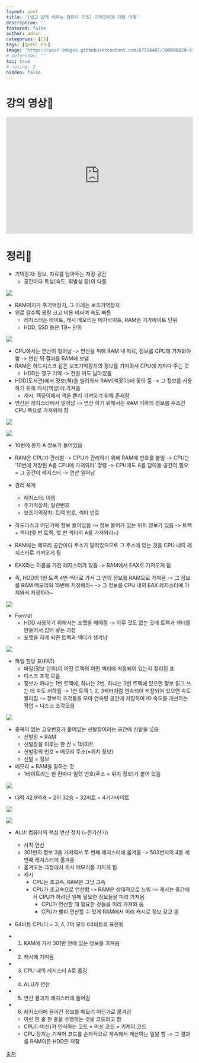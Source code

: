 ```yaml
---
layout: post
title: '[넓고 얕게 배우는 컴퓨터 구조] 기억장치에 대한 이해'
description: ''
featured: false
author: admin
categories: [CS]
tags: [컴퓨터 구조]
image: 'https://user-images.githubusercontent.com/67324487/209508020-372e2f4d-671b-45ec-9fa7-09afe50a5629.png'
# beforetoc: ""
toc: true
# rating: 3
hidden: false
---
```


# 강의 영상📼

<p><iframe style="width:100%;" height="315" src="https://www.youtube.com/embed/LMwVUzJQSdU?rel=0&amp;showinfo=0" frameborder="0" allowfullscreen></iframe></p>

# 정리📝

- 기억장치: 정보, 자료를 담아두는 저장 공간
  - 공간마다 특성(속도, 휘발성 등)이 다름

![](https://velog.velcdn.com/images/carmine/post/ab3e5e15-e634-446b-83fd-2cf58e95efa9/image.png)

- RAM까지가 주기억장치, 그 아래는 보조기억장치
- 위로 갈수록 용량 크고 비용 비싸며 속도 빠름
  - 레지스터는 바이트, 캐시 메모리는 메가바이트, RAM은 기가바이트 단위
  - HDD, SSD 등은 TB~ 단위

![](https://velog.velcdn.com/images/carmine/post/7dc648ea-0a4c-4f6b-a324-336a1b87dee1/image.png)

- CPU에서는 연산이 일어남 -> 연산을 위해 RAM 내 자료, 정보를 CPU에 가져와야 함 -> 연산 뒤 결과를 RAM에 보냄
- RAM은 하드디스크 같은 보조기억장치의 정보를 가져와서 CPU에 가져다 주는 것
  - HDD는 영구 기억 -> 전원 꺼도 남아있음
- HDD(도서관)에서 정보(책)을 빌려와서 RAM(책꽂이)에 꽂아 둠 -> 그 정보를 사용하기 위해 캐시(책상)에 가져옴
  - 캐시: 책꽂이에서 책을 빨리 가져오기 위해 존재함
- 연산은 레지스터에서 일어남 -> 연산 하기 위해서는 RAM 이하의 정보를 무조건 CPU 쪽으로 가져와야 함

![](https://velog.velcdn.com/images/carmine/post/0966b7dd-ac12-48ff-9782-131a26176899/image.png)

![](https://velog.velcdn.com/images/carmine/post/71959232-6d9c-4cd0-b415-a5bd2fd83ec2/image.png)

- 10번에 문자 A 정보가 들어있음
- RAM은 CPU가 관리함 -> CPU가 관리하기 위해 RAM에 번호를 붙임 -> CPU는 ‘10번에 저장된 A를 CPU에 가져와라’ 명령 -> CPU에도 A를 담아둘 공간이 필요 = 그 공간이 레지스터 -> 연산 일어남
- 관리 체계

  - 레지스터: 이름
  - 주기억장치: 일련번호
  - 보조기억장치: 트랙 번호, 섹터 번호

- 하드디스크 어딘가에 정보 들어있음 -> 정보 들어가 있는 위치 정보가 있음 -> 트랙 + 섹터(몇 번 트랙, 몇 번 섹터의 A를 가져와라~)
- RAM에는 메모리 공간마다 주소가 달려있으므로 그 주소에 있는 것을 CPU 내의 레지스터로 가져오게 됨
- EAX라는 이름을 가진 레지스터가 있음 -> RAM에서 EAX로 가져오게 됨
- 즉, HDD의 1번 트랙 4번 섹터로 가서 그 안의 정보를 RAM으로 가져옴 -> 그 정보를 RAM 메모리의 15번에 저장해라~ -> 그 정보를 CPU 내의 EAX 레지스터에 가져와서 저장하라~

![](https://velog.velcdn.com/images/carmine/post/36cf7005-b55d-4c2a-bb0e-236b13cdf453/image.png)

- Format
  - HDD 사용하기 위해서는 포맷을 해야함 -> 아무 것도 없는 곳에 트랙과 섹터를 만들어서 집어 넣는 과정
  - 포맷을 하게 되면 트랙과 섹터가 생겨남

![](https://velog.velcdn.com/images/carmine/post/a9845635-aa2d-4d40-9d2f-cc6d041b08dc/image.png)

- 파일 할당 표(FAT)
  - 파일(정보 단위)이 어떤 트랙의 어떤 섹터에 저장되어 있는지 정리된 표
  - 디스크 조각 모음
  - 정보가 하나는 1번 트랙에, 하나는 2번, 하나는 3번 트랙에 있으면 정보 읽고 쓰는 데 속도 저하됨 -> 1번 트랙 1, 2, 3섹터처럼 연속되어 저장되어 있으면 속도 빨라짐 -> 정보의 조각들을 모아 연속된 공간에 저장하여 IO 속도를 개선하는 작업 = 디스크 조각모음

![](https://velog.velcdn.com/images/carmine/post/e6da0741-973d-4ebe-b1ed-d5b1221c2050/image.png)

- 중복이 없는 고유번호가 붙어있는 신발장이라는 공간에 신발을 넣음
  - 신발장 = RAM
  - 신발장을 이루는 한 칸 = 1바이트
  - 신발장의 번호 = 메모리 주소(=위치 정보)
  - 신발 = 정보
- 메모리 = RAM을 말하는 것
  - 1바이트라는 한 칸마다 일련 번호(주소 = 위치 정보)가 붙어 있음

![](https://velog.velcdn.com/images/carmine/post/3f9ace35-688c-466d-b6d4-ac1e70699cbe/image.png)

- 대략 42.9억개 = 2의 32승 = 32비트 = 4기가바이트

![](https://velog.velcdn.com/images/carmine/post/af85860c-1bf0-4474-84e9-e27adf5d5c63/image.png)

![](https://velog.velcdn.com/images/carmine/post/c8b753bc-81ef-4221-9bac-552158b8db9a/image.png)

- ALU: 컴퓨터의 핵심 연산 장치 (=전가산기)
  - 사칙 연산
  - 301번의 정보 3을 가져와서 두 번째 레지스터에 옮겨옴 -> 503번지의 4를 세 번째 레지스터에 옮겨옴
  - 옮겨오는 과정에서 캐시 메모리를 거치게 됨
  - 캐시
    - CPU는 초고속, RAM은 그냥 고속
    - CPU가 초고속으로 연산함 -> RAM은 상대적으로 느림 -> 캐시는 중간에서 CPU가 하려던 일에 필요한 정보들을 미리 가져옴
      - CPU가 연산할 때 필요한 것들을 미리 가져와 둠
      - CPU가 빨리 연산할 수 있게 RAM에서 미리 캐시로 정보 갖고 옴
- 64비트 CPU다 = 3, 4, 7이 모두 64비트로 표현됨

- 1. RAM에 가서 301번 안에 있는 정보를 가져옴
- 2. 캐시에 가져옴
- 3. CPU 내의 레지스터 A로 옮김
- 4. ALU가 연산
- 5. 연산 결과가 레지스터에 들어감
- 6. 레지스터에 들어간 정보를 메모리 어딘가로 옮겨감
  - 이런 한 줄 한 줄을 수행하는 것을 코드라고 함
  - CPU(=머신)가 인식하는 코드 = 머신 코드 = 기계어 코드
  - CPU 장치는 기계어 코드를 순차적으로 계속해서 계산하는 일을 함 -> 그 결과를 RAM이든 HDD든 저장

[출처](https://www.youtube.com/watch?v=LMwVUzJQSdU)
